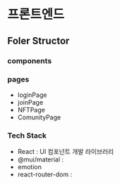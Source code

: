 # 프론트엔드

## Foler Structor

### components

### pages
- loginPage
- joinPage
- NFTPage
- ComunityPage

### Tech Stack
- React : UI 컴포넌트 개발 라이브러리
- @mui/material : 
- emotion
- react-router-dom :